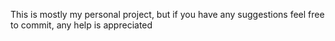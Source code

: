 This is mostly my personal project, but if you have any suggestions feel free to commit, any help is appreciated 
